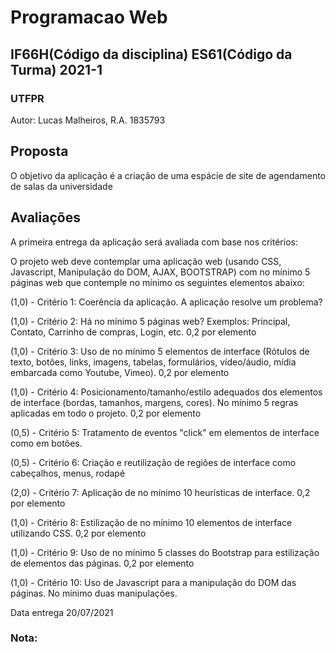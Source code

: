 # Programacao Web 
## IF66H(Código da disciplina) ES61(Código da Turma) 2021-1
### UTFPR

Autor: Lucas Malheiros, R.A. 1835793


## Proposta
O objetivo da aplicação é a criação de uma espácie de site de agendamento de salas da universidade

## Avaliações
A primeira entrega da aplicação será avaliada com base nos critérios:

O projeto web deve contemplar uma aplicação web (usando CSS, Javascript, Manipulação do DOM, AJAX, BOOTSTRAP) com no mínimo 5 páginas web que contemple no mínimo os seguintes elementos abaixo:

(1,0) - Critério 1: Coerência da aplicação. A aplicação resolve um problema? 

(1,0) - Critério 2:  Há no mínimo 5 páginas web? Exemplos: Principal, Contato, Carrinho de compras, Login, etc. 0,2 por elemento

(1,0) - Critério 3: Uso de no mínimo 5 elementos de interface (Rótulos de texto, botões, links, imagens, tabelas, formulários, vídeo/áudio, mídia embarcada como Youtube, Vimeo). 0,2 por elemento

(1,0) - Critério 4: Posicionamento/tamanho/estilo adequados dos elementos de interface (bordas, tamanhos, margens, cores). No mínimo 5 regras aplicadas em todo o projeto. 0,2 por elemento

(0,5) - Critério 5: Tratamento de eventos "click" em elementos de interface como em botões.

(0,5) - Critério 6: Criação e reutilização de regiões de interface como cabeçalhos, menus, rodapé

(2,0) - Critério 7: Aplicação de no mínimo 10 heurísticas de interface. 0,2 por elemento

(1,0) - Critério 8: Estilização de no mínimo 10 elementos de interface utilizando CSS. 0,2 por elemento

(1,0) - Critério 9: Uso de no mínimo 5 classes do Bootstrap para estilização de elementos das páginas. 0,2 por elemento

(1,0) - Critério 10: Uso de Javascript para a manipulação do DOM das páginas. No mínimo duas manipulações. 

Data entrega 20/07/2021

### Nota:
